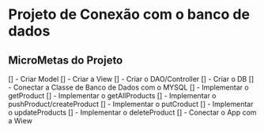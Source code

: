 # Projeto de Conexão com o banco de dados

## MicroMetas do Projeto

[] - Criar Model
[] - Criar a View
[] - Criar o DAO/Controller
[] - Criar o DB
[] - Conectar a Classe de Banco de Dados com o MYSQL
[] - Implementar o getProduct
[] - Implementar o getAllProducts
[] - Implementar o pushProduct/createProduct
[] - Implementar o putCroduct
[] - Implementar o updateProducts
[] - Implementar o deleteProduct
[] - Conectar o App com a Wiew